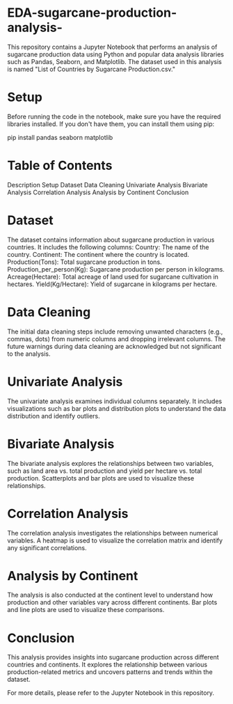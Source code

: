 # EDA-sugarcane-production-analysis-
This repository contains a Jupyter Notebook that performs an analysis of sugarcane production data using Python and popular data analysis libraries such as Pandas, Seaborn, and Matplotlib. The dataset used in this analysis is named "List of Countries by Sugarcane Production.csv."

# Setup
Before running the code in the notebook, make sure you have the required libraries installed. If you don't have them, you can install them using pip:

pip install pandas seaborn matplotlib

# Table of Contents
  Description
  Setup
  Dataset
  Data Cleaning
  Univariate Analysis
  Bivariate Analysis
  Correlation Analysis
  Analysis by Continent
  Conclusion

# Dataset
The dataset contains information about sugarcane production in various countries. It includes the following columns:
  Country: The name of the country.
  Continent: The continent where the country is located.
  Production(Tons): Total sugarcane production in tons.
  Production_per_person(Kg): Sugarcane production per person in kilograms.
  Acreage(Hectare): Total acreage of land used for sugarcane cultivation in hectares.
  Yield(Kg/Hectare): Yield of sugarcane in kilograms per hectare.

# Data Cleaning
The initial data cleaning steps include removing unwanted characters (e.g., commas, dots) from numeric columns and dropping irrelevant columns. The future warnings during data cleaning are acknowledged but not significant to the analysis.

# Univariate Analysis
The univariate analysis examines individual columns separately. It includes visualizations such as bar plots and distribution plots to understand the data distribution and identify outliers.

# Bivariate Analysis
The bivariate analysis explores the relationships between two variables, such as land area vs. total production and yield per hectare vs. total production. Scatterplots and bar plots are used to visualize these relationships.

# Correlation Analysis
The correlation analysis investigates the relationships between numerical variables. A heatmap is used to visualize the correlation matrix and identify any significant correlations.

# Analysis by Continent
The analysis is also conducted at the continent level to understand how production and other variables vary across different continents. Bar plots and line plots are used to visualize these comparisons.

# Conclusion
This analysis provides insights into sugarcane production across different countries and continents. It explores the relationship between various production-related metrics and uncovers patterns and trends within the dataset.

For more details, please refer to the Jupyter Notebook in this repository.
